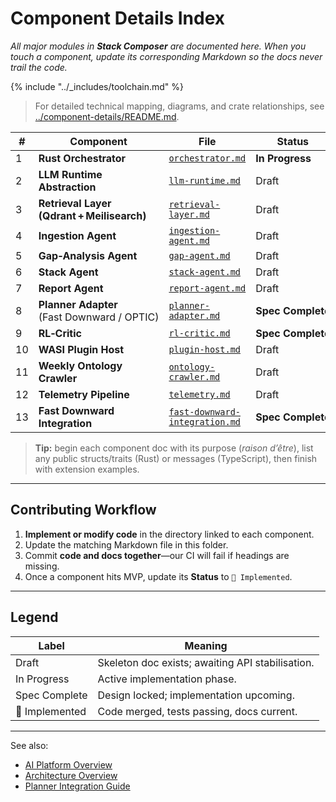 # Component Details Index

_All major modules in **Stack Composer** are documented here. When you touch a
component, update its corresponding Markdown so the docs never trail the code._

{% include "../_includes/toolchain.md" %}

> For detailed technical mapping, diagrams, and crate relationships, see [../component-details/README.md](../component-details/README.md).

| #   | Component                                   | File                                                           | Status               |
| --- | ------------------------------------------- | -------------------------------------------------------------- | -------------------- |
| 1   | **Rust Orchestrator**                       | [`orchestrator.md`](orchestrator.md)                           | **In&nbsp;Progress** |
| 2   | **LLM Runtime Abstraction**                 | [`llm-runtime.md`](llm-runtime.md)                             | Draft                |
| 3   | **Retrieval Layer (Qdrant + Meilisearch)**  | [`retrieval-layer.md`](retrieval-layer.md)                     | Draft                |
| 4   | **Ingestion Agent**                         | [`ingestion-agent.md`](ingestion-agent.md)                     | Draft                |
| 5   | **Gap‑Analysis Agent**                      | [`gap-agent.md`](gap-agent.md)                                 | Draft                |
| 6   | **Stack Agent**                             | [`stack-agent.md`](stack-agent.md)                             | Draft                |
| 7   | **Report Agent**                            | [`report-agent.md`](report-agent.md)                           | Draft                |
| 8   | **Planner Adapter** (Fast Downward / OPTIC) | [`planner-adapter.md`](planner-adapter.md)                     | **Spec Complete**    |
| 9   | **RL‑Critic**                               | [`rl-critic.md`](../ai-sub-system-docs/rl-critic.md)           | **Spec Complete**    |
| 10  | **WASI Plugin Host**                        | [`plugin-host.md`](plugin-host.md)                             | Draft                |
| 11  | **Weekly Ontology Crawler**                 | [`ontology-crawler.md`](ontology-crawler.md)                   | Draft                |
| 12  | **Telemetry Pipeline**                      | [`telemetry.md`](telemetry.md)                                 | Draft                |
| 13  | **Fast Downward Integration**               | [`fast-downward-integration.md`](fast-downward-integration.md) | **Spec Complete**    |

> **Tip:** begin each component doc with its purpose (_raison d’être_), list any
> public structs/traits (Rust) or messages (TypeScript), then finish with
> extension examples.

---

## Contributing Workflow

1. **Implement or modify code** in the directory linked to each component.
2. Update the matching Markdown file in this folder.
3. Commit **code and docs together**—our CI will fail if headings are missing.
4. Once a component hits MVP, update its **Status** to `🚀 Implemented`.

---

## Legend

| Label              | Meaning                                          |
| ------------------ | ------------------------------------------------ |
| Draft              | Skeleton doc exists; awaiting API stabilisation. |
| In&nbsp;Progress   | Active implementation phase.                     |
| Spec&nbsp;Complete | Design locked; implementation upcoming.          |
| 🚀 Implemented     | Code merged, tests passing, docs current.        |

---

See also:

- [AI Platform Overview](../ai-platform-overview/ai-platform-overview.md)
- [Architecture Overview](../architecture/architecture-overview.md)
- [Planner Integration Guide](../ai-sub-system-docs/planner-integration.md)
